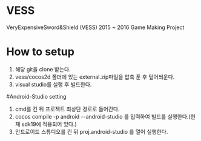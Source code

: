 # VESS
VeryExpensiveSword&amp;Shield (VESS)
2015 ~ 2016 Game Making Project

# How to setup
1. 해당 git을 clone 받는다.
2. vess/cocos2d 폴더에 있는 external.zip파일을 압축 푼 후 덮어씌운다.
3. visual studio를 실행 후 빌드한다.

#Android-Studio setting
1. cmd를 킨 뒤 프로젝트 최상단 경로로 들어간다.
2. cocos compile -p android --android-studio 를 입력하여 빌드를 실행한다.(현재 sdk19에 적용되어 있다.)
3. 안드로이드 스튜디오를 킨 뒤 proj.android-studio 를 열어 실행한다.
